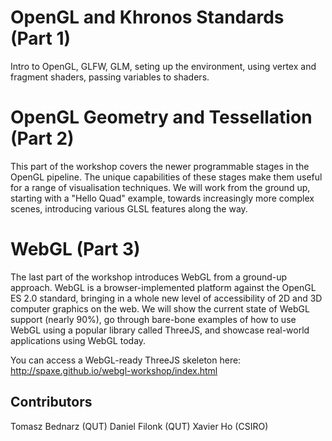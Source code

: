 # OpenGL and Khronos Standards (Part 1)

Intro to OpenGL, GLFW, GLM, seting up the environment, using vertex and fragment shaders, passing variables to shaders.

# OpenGL Geometry and Tessellation (Part 2)

This part of the workshop covers the newer programmable stages in the OpenGL pipeline. The unique capabilities of these stages make them useful for a range of visualisation techniques. We will work from the ground up, starting with a "Hello Quad" example, towards increasingly more complex scenes, introducing various GLSL features along the way.

# WebGL (Part 3)

The last part of the workshop introduces WebGL from a ground-up approach. WebGL is a browser-implemented platform against the OpenGL ES 2.0 standard, bringing in a whole new level of accessibility of 2D and 3D computer graphics on the web. We will show the current state of WebGL support (nearly 90%), go through bare-bone examples of how to use WebGL using a popular library called ThreeJS, and showcase real-world applications using WebGL today.

You can access a WebGL-ready ThreeJS skeleton here: http://spaxe.github.io/webgl-workshop/index.html

## Contributors

Tomasz Bednarz (QUT)
Daniel Filonk (QUT)
Xavier Ho (CSIRO)